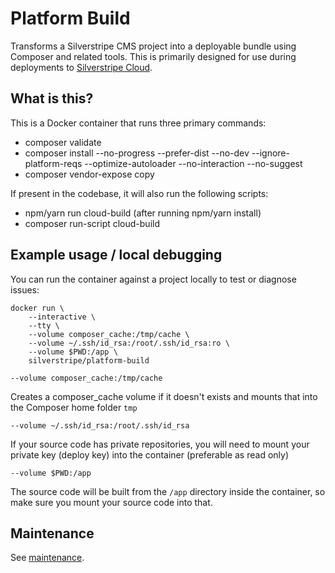 # Platform Build

Transforms a Silverstripe CMS project into a deployable bundle using Composer
and related tools. This is primarily designed for use during deployments to
[Silverstripe Cloud](https://silverstripe.cloud).

## What is this?

This is a Docker container that runs three primary commands:

 - composer validate
 - composer install --no-progress --prefer-dist --no-dev --ignore-platform-reqs --optimize-autoloader --no-interaction --no-suggest
 - composer vendor-expose copy

If present in the codebase, it will also run the following scripts:

 - npm/yarn run cloud-build (after running npm/yarn install)
 - composer run-script cloud-build

## Example usage / local debugging

You can run the container against a project locally to test or diagnose issues:

```
docker run \
    --interactive \
    --tty \
    --volume composer_cache:/tmp/cache \
    --volume ~/.ssh/id_rsa:/root/.ssh/id_rsa:ro \
    --volume $PWD:/app \
    silverstripe/platform-build
```

`--volume composer_cache:/tmp/cache`

Creates a composer_cache volume if it doesn't exists and mounts that into the
Composer home folder `tmp`

`--volume ~/.ssh/id_rsa:/root/.ssh/id_rsa`

If your source code has private repositories, you will need to mount your
private key (deploy key) into the container (preferable as read only)

`--volume $PWD:/app`

The source code will be built from the `/app` directory inside the container, so
make sure you mount your source code into that.

## Maintenance

See [maintenance](docs/maintenance.md).
